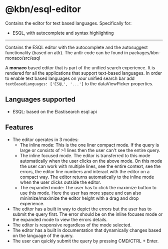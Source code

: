 # @kbn/esql-editor

Contains the editor for text based languages. Specifically for:
 - ESQL, with autocomplete and syntax highlighting

---

Contains the ESQL editor with the autocomplete and the autosuggest functionality (based on atlr). 
The antlr code can be found in packages/kbn-monaco/src/esql

A **monaco** based editor that is part of the unified search experience. It is rendered for all the applications that support text-based languages.
In order to enable text based languages on your unified search bar add `textBasedLanguages: ['ESQL', '...']` to the dataViewPicker properties. 


## Languages supported
- ESQL: based on the Elastisearch esql api


## Features
- The editor operates in 3 modes: 
  - The inline mode: This is the one liner compact mode. If the query is large or consists of >1 lines then the user can't see the entire query.
  - The inline focused mode. The editor is transferred to this mode automatically when the user clicks on the above mode. On this mode the user can work with multiple lines, see the entire context, see the errors, the editor line numbers and interact with the editor on a compact way. The editor returns automatically to the inline mode when the user clicks outside the editor.
  - The expanded mode: The user has to click the maximize button to use this mode. Here the user has more space and can also minimize/maximize the editor height with a drag and drop experience.
- The editor has a built in way to depict the errors but the user has to submit the query first. The error should be on the inline focuses mode or the expanded mode to view the errors details.
- The editor is responsive regardless of the mode selected.
- The editor has a built in documentation that dynamically changes based on the language of the query.
- The user can quickly submit the query by pressing CMD/CTRL + Enter.